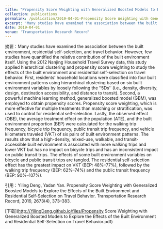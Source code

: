 ```yaml
---
title: "Propensity Score Weighting with Generalized Boosted Models to Explore the Effects of the Built Environment and Residential Self-Selection on Travel Behavior"
collection: publications
permalink: /publication/2019-04-01-Propensity Score Weighting with Generalized Boosted Models to Explore the Effects of the Built Environment and Residential Self-Selection on Travel Behavior
excerpt: 'Many studies have examined the association between the built environment, residential self-selection, and travel behavior. However, few studies have quantified the relative contribution of the built environment itself. Using the 2012 Nanjing Household Travel Survey data, this study applied hierarchical clustering and propensity score weighting to study the effects of the built environment and residential self-selection on travel behavior. First, residents’ household locations were classified into four built environment patterns using hierarchical clustering based on six built environment variables by loosely following the ‘‘5Ds’’ (i.e., density, diversity, design, destination accessibility, and distance to transit). Second, a powerful machine learning method, generalized boosted model (GBM), was employed to obtain propensity scores. Propensity score weighting, which is more effective for multiple treatments than matching or stratification, was used to control for residential self-selection. Lastly, the observed effect (OBE), the average treatment effect on the population (ATE), and the built environment proportion (BEP) were calculated for the walking trip frequency, bicycle trip frequency, public transit trip frequency, and vehicle kilometers traveled (VKT) of six pairs of built environment patterns. The results show that a high-density, mixed-use, walkable, and transit-accessible built environment is associated with more walking trips and lower VKT but has no impact on bicycle trips and has an inconsistent impact on public transit trips. The effects of some built environment variables on bicycle and public transit trips are tangled. The residential self-selection effect has the greatest impact on VKT (BEP: 48%–77%), followed by the walking trip frequency (BEP: 62%–74%) and the public transit frequency (BEP: 90%–107%).'
date: 2019-04-01
venue: 'Transportation Research Record'
---
```

摘要：Many studies have examined the association between the built environment, residential self-selection, and travel behavior. However, few studies have quantified the relative contribution of the built environment itself. Using the 2012 Nanjing Household Travel Survey data, this study applied hierarchical clustering and propensity score weighting to study the effects of the built environment and residential self-selection on travel behavior. First, residents’ household locations were classified into four built environment patterns using hierarchical clustering based on six built environment variables by loosely following the ‘‘5Ds’’ (i.e., density, diversity, design, destination accessibility, and distance to transit). Second, a powerful machine learning method, generalized boosted model (GBM), was employed to obtain propensity scores. Propensity score weighting, which is more effective for multiple treatments than matching or stratification, was used to control for residential self-selection. Lastly, the observed effect (OBE), the average treatment effect on the population (ATE), and the built environment proportion (BEP) were calculated for the walking trip frequency, bicycle trip frequency, public transit trip frequency, and vehicle kilometers traveled (VKT) of six pairs of built environment patterns. The results show that a high-density, mixed-use, walkable, and transit-accessible built environment is associated with more walking trips and lower VKT but has no impact on bicycle trips and has an inconsistent impact on public transit trips. The effects of some built environment variables on bicycle and public transit trips are tangled. The residential self-selection effect has the greatest impact on VKT (BEP: 48%–77%), followed by the walking trip frequency (BEP: 62%–74%) and the public transit frequency (BEP: 90%–107%).

引用：Yiling Deng, Yadan Yan. Propensity Score Weighting with Generalized Boosted Models
to Explore the Effects of the Built Environment and Residential Self-Selection
on Travel Behavior. Transportation Research Record, 2019, 2673(4), 373–383.

[下载](http://YilingDeng.github.io/files/Propensity Score Weighting with Generalized Boosted Models to Explore the Effects of the Built Environment and Residential Self-Selection on Travel Behavior.pdf)